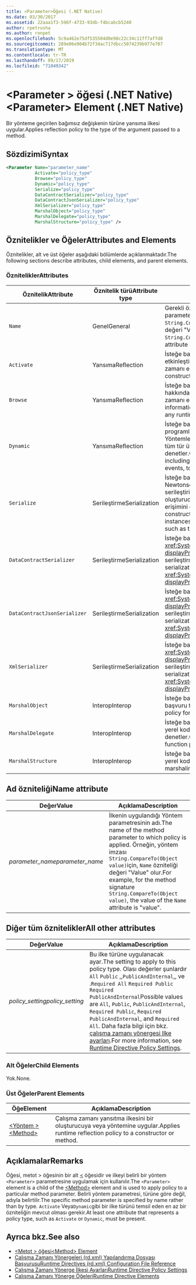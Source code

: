 ```yaml
---
title: <Parameter>Öğesi (.NET Native)
ms.date: 03/30/2017
ms.assetid: 22aaa1f3-596f-4733-93db-f4bcabcb5240
author: rpetrusha
ms.author: ronpet
ms.openlocfilehash: 5c9a462e75df535504d0e98c22c34c11ff7af7d8
ms.sourcegitcommit: 289e06e904b72f34ac717dbcc5074239b977e707
ms.translationtype: MT
ms.contentlocale: tr-TR
ms.lasthandoff: 09/17/2019
ms.locfileid: "71049342"
---
```

# <a name="parameter-element-net-native"></a><span data-ttu-id="07529-102">\<Parameter > öğesi (.NET Native)</span><span class="sxs-lookup"><span data-stu-id="07529-102">\<Parameter> Element (.NET Native)</span></span>
<span data-ttu-id="07529-103">Bir yönteme geçirilen bağımsız değişkenin türüne yansıma ilkesi uygular.</span><span class="sxs-lookup"><span data-stu-id="07529-103">Applies reflection policy to the type of the argument passed to a method.</span></span>  
  
## <a name="syntax"></a><span data-ttu-id="07529-104">Sözdizimi</span><span class="sxs-lookup"><span data-stu-id="07529-104">Syntax</span></span>  
  
```xml  
<Parameter Name="parameter_name"  
           Activate="policy_type"  
           Browse="policy_type"  
           Dynamic="policy_type"  
           Serialize="policy_type"  
           DataContractSerializer="policy_type"  
           DataContractJsonSerializer="policy_type"  
           XmlSerializer="policy_type"  
           MarshalObject="policy_type"  
           MarshalDelegate="policy_type"  
           MarshalStructure="policy_type" />  
```  
  
## <a name="attributes-and-elements"></a><span data-ttu-id="07529-105">Öznitelikler ve Öğeler</span><span class="sxs-lookup"><span data-stu-id="07529-105">Attributes and Elements</span></span>  
 <span data-ttu-id="07529-106">Öznitelikler, alt ve üst öğeler aşağıdaki bölümlerde açıklanmaktadır.</span><span class="sxs-lookup"><span data-stu-id="07529-106">The following sections describe attributes, child elements, and parent elements.</span></span>  
  
### <a name="attributes"></a><span data-ttu-id="07529-107">Öznitelikler</span><span class="sxs-lookup"><span data-stu-id="07529-107">Attributes</span></span>  
  
|<span data-ttu-id="07529-108">Öznitelik</span><span class="sxs-lookup"><span data-stu-id="07529-108">Attribute</span></span>|<span data-ttu-id="07529-109">Öznitelik türü</span><span class="sxs-lookup"><span data-stu-id="07529-109">Attribute type</span></span>|<span data-ttu-id="07529-110">Açıklama</span><span class="sxs-lookup"><span data-stu-id="07529-110">Description</span></span>|  
|---------------|--------------------|-----------------|  
|`Name`|<span data-ttu-id="07529-111">Genel</span><span class="sxs-lookup"><span data-stu-id="07529-111">General</span></span>|<span data-ttu-id="07529-112">Gerekli öznitelik.</span><span class="sxs-lookup"><span data-stu-id="07529-112">Required attribute.</span></span> <span data-ttu-id="07529-113">Parametre adı.</span><span class="sxs-lookup"><span data-stu-id="07529-113">The parameter name.</span></span> <span data-ttu-id="07529-114">Örneğin, yöntem imzası `String.CompareTo(Object value)`için, `Name` özniteliği değeri "Value" olur.</span><span class="sxs-lookup"><span data-stu-id="07529-114">For example, for the method signature `String.CompareTo(Object value)`, the value of the `Name` attribute is "value".</span></span>|  
|`Activate`|<span data-ttu-id="07529-115">Yansıma</span><span class="sxs-lookup"><span data-stu-id="07529-115">Reflection</span></span>|<span data-ttu-id="07529-116">İsteğe bağlı öznitelik.</span><span class="sxs-lookup"><span data-stu-id="07529-116">Optional attribute.</span></span> <span data-ttu-id="07529-117">Örneklerin etkinleştirilmesini sağlamak için oluşturuculara çalışma zamanı erişimini denetler.</span><span class="sxs-lookup"><span data-stu-id="07529-117">Controls runtime access to constructors to enable activation of instances.</span></span>|  
|`Browse`|<span data-ttu-id="07529-118">Yansıma</span><span class="sxs-lookup"><span data-stu-id="07529-118">Reflection</span></span>|<span data-ttu-id="07529-119">İsteğe bağlı öznitelik.</span><span class="sxs-lookup"><span data-stu-id="07529-119">Optional attribute.</span></span> <span data-ttu-id="07529-120">Program öğeleri hakkında bilgi sorgulamayı denetler, ancak hiçbir çalışma zamanı erişimini etkinleştirmez.</span><span class="sxs-lookup"><span data-stu-id="07529-120">Controls querying for information about program elements, but does not enable any runtime access.</span></span>|  
|`Dynamic`|<span data-ttu-id="07529-121">Yansıma</span><span class="sxs-lookup"><span data-stu-id="07529-121">Reflection</span></span>|<span data-ttu-id="07529-122">İsteğe bağlı öznitelik.</span><span class="sxs-lookup"><span data-stu-id="07529-122">Optional attribute.</span></span> <span data-ttu-id="07529-123">Dinamik programlamayı etkinleştirmek için oluşturucular, Yöntemler, alanlar, Özellikler ve olaylar dahil olmak üzere tüm tür üyelerine çalışma zamanı erişimini denetler.</span><span class="sxs-lookup"><span data-stu-id="07529-123">Controls runtime access to all type members, including constructors, methods, fields, properties, and events, to enable dynamic programming.</span></span>|  
|`Serialize`|<span data-ttu-id="07529-124">Serileştirme</span><span class="sxs-lookup"><span data-stu-id="07529-124">Serialization</span></span>|<span data-ttu-id="07529-125">İsteğe bağlı öznitelik.</span><span class="sxs-lookup"><span data-stu-id="07529-125">Optional attribute.</span></span> <span data-ttu-id="07529-126">Tür örneklerinin, Newtonsoft JSON serileştirici gibi kitaplıklar tarafından serileştirilmesi ve seri durumdan çıkarılmakta olması için oluşturuculara, alanlara ve özelliklere çalışma zamanı erişimini denetler.</span><span class="sxs-lookup"><span data-stu-id="07529-126">Controls runtime access to constructors, fields, and properties, to enable type instances to be serialized and deserialized by libraries such as the Newtonsoft JSON serializer.</span></span>|  
|`DataContractSerializer`|<span data-ttu-id="07529-127">Serileştirme</span><span class="sxs-lookup"><span data-stu-id="07529-127">Serialization</span></span>|<span data-ttu-id="07529-128">İsteğe bağlı öznitelik.</span><span class="sxs-lookup"><span data-stu-id="07529-128">Optional attribute.</span></span> <span data-ttu-id="07529-129"><xref:System.Runtime.Serialization.DataContractSerializer?displayProperty=nameWithType> Sınıfını kullanan serileştirme için ilkeyi denetler.</span><span class="sxs-lookup"><span data-stu-id="07529-129">Controls policy for serialization that uses the <xref:System.Runtime.Serialization.DataContractSerializer?displayProperty=nameWithType> class.</span></span>|  
|`DataContractJsonSerializer`|<span data-ttu-id="07529-130">Serileştirme</span><span class="sxs-lookup"><span data-stu-id="07529-130">Serialization</span></span>|<span data-ttu-id="07529-131">İsteğe bağlı öznitelik.</span><span class="sxs-lookup"><span data-stu-id="07529-131">Optional attribute.</span></span> <span data-ttu-id="07529-132"><xref:System.Runtime.Serialization.DataContractSerializer?displayProperty=nameWithType> Sınıfını kullanan JSON serileştirme için ilkeyi denetler.</span><span class="sxs-lookup"><span data-stu-id="07529-132">Controls policy for JSON serialization that uses the <xref:System.Runtime.Serialization.DataContractSerializer?displayProperty=nameWithType> class.</span></span>|  
|`XmlSerializer`|<span data-ttu-id="07529-133">Serileştirme</span><span class="sxs-lookup"><span data-stu-id="07529-133">Serialization</span></span>|<span data-ttu-id="07529-134">İsteğe bağlı öznitelik.</span><span class="sxs-lookup"><span data-stu-id="07529-134">Optional attribute.</span></span> <span data-ttu-id="07529-135"><xref:System.Xml.Serialization.XmlSerializer?displayProperty=nameWithType> Sınıfını kullanan XML serileştirme ilkesini denetler.</span><span class="sxs-lookup"><span data-stu-id="07529-135">Controls policy for XML serialization that uses the <xref:System.Xml.Serialization.XmlSerializer?displayProperty=nameWithType> class.</span></span>|  
|`MarshalObject`|<span data-ttu-id="07529-136">Interop</span><span class="sxs-lookup"><span data-stu-id="07529-136">Interop</span></span>|<span data-ttu-id="07529-137">İsteğe bağlı öznitelik.</span><span class="sxs-lookup"><span data-stu-id="07529-137">Optional attribute.</span></span> <span data-ttu-id="07529-138">WinRT ve COM 'a başvuru türlerini hazırlama ilkesini denetler.</span><span class="sxs-lookup"><span data-stu-id="07529-138">Controls policy for marshaling reference types to WinRT and COM.</span></span>|  
|`MarshalDelegate`|<span data-ttu-id="07529-139">Interop</span><span class="sxs-lookup"><span data-stu-id="07529-139">Interop</span></span>|<span data-ttu-id="07529-140">İsteğe bağlı öznitelik.</span><span class="sxs-lookup"><span data-stu-id="07529-140">Optional attribute.</span></span> <span data-ttu-id="07529-141">Temsilci türlerini yerel koda işlev işaretçileri olarak hazırlama ilkesini denetler.</span><span class="sxs-lookup"><span data-stu-id="07529-141">Controls policy for marshaling delegate types as function pointers to native code.</span></span>|  
|`MarshalStructure`|<span data-ttu-id="07529-142">Interop</span><span class="sxs-lookup"><span data-stu-id="07529-142">Interop</span></span>|<span data-ttu-id="07529-143">İsteğe bağlı öznitelik.</span><span class="sxs-lookup"><span data-stu-id="07529-143">Optional attribute.</span></span> <span data-ttu-id="07529-144">Değer türlerini yerel koda hazırlama ilkesini denetler.</span><span class="sxs-lookup"><span data-stu-id="07529-144">Controls policy for marshaling value types to native code.</span></span>|  
  
## <a name="name-attribute"></a><span data-ttu-id="07529-145">Ad özniteliği</span><span class="sxs-lookup"><span data-stu-id="07529-145">Name attribute</span></span>  
  
|<span data-ttu-id="07529-146">Değer</span><span class="sxs-lookup"><span data-stu-id="07529-146">Value</span></span>|<span data-ttu-id="07529-147">Açıklama</span><span class="sxs-lookup"><span data-stu-id="07529-147">Description</span></span>|  
|-----------|-----------------|  
|<span data-ttu-id="07529-148">*parameter_name*</span><span class="sxs-lookup"><span data-stu-id="07529-148">*parameter_name*</span></span>|<span data-ttu-id="07529-149">İlkenin uygulandığı Yöntem parametresinin adı.</span><span class="sxs-lookup"><span data-stu-id="07529-149">The name of the method parameter to which policy is applied.</span></span> <span data-ttu-id="07529-150">Örneğin, yöntem imzası `String.CompareTo(Object value)`için, `Name` özniteliği değeri "Value" olur.</span><span class="sxs-lookup"><span data-stu-id="07529-150">For example, for the method signature `String.CompareTo(Object value)`, the value of the `Name` attribute is "value".</span></span>|  
  
## <a name="all-other-attributes"></a><span data-ttu-id="07529-151">Diğer tüm öznitelikler</span><span class="sxs-lookup"><span data-stu-id="07529-151">All other attributes</span></span>  
  
|<span data-ttu-id="07529-152">Değer</span><span class="sxs-lookup"><span data-stu-id="07529-152">Value</span></span>|<span data-ttu-id="07529-153">Açıklama</span><span class="sxs-lookup"><span data-stu-id="07529-153">Description</span></span>|  
|-----------|-----------------|  
|<span data-ttu-id="07529-154">*policy_setting*</span><span class="sxs-lookup"><span data-stu-id="07529-154">*policy_setting*</span></span>|<span data-ttu-id="07529-155">Bu ilke türüne uygulanacak ayar.</span><span class="sxs-lookup"><span data-stu-id="07529-155">The setting to apply to this policy type.</span></span> <span data-ttu-id="07529-156">Olası değerler şunlardır `All` `Public` ,,`PublicAndInternal`,, ve .`Required All` `Required Public` `Required PublicAndInternal`</span><span class="sxs-lookup"><span data-stu-id="07529-156">Possible values are `All`, `Public`, `PublicAndInternal`, `Required Public`, `Required PublicAndInternal`, and `Required All`.</span></span> <span data-ttu-id="07529-157">Daha fazla bilgi için bkz. [çalışma zamanı yönergesi Ilke ayarları](runtime-directive-policy-settings.md).</span><span class="sxs-lookup"><span data-stu-id="07529-157">For more information, see [Runtime Directive Policy Settings](runtime-directive-policy-settings.md).</span></span>|  
  
### <a name="child-elements"></a><span data-ttu-id="07529-158">Alt Öğeler</span><span class="sxs-lookup"><span data-stu-id="07529-158">Child Elements</span></span>  
 <span data-ttu-id="07529-159">Yok.</span><span class="sxs-lookup"><span data-stu-id="07529-159">None.</span></span>  
  
### <a name="parent-elements"></a><span data-ttu-id="07529-160">Üst Öğeler</span><span class="sxs-lookup"><span data-stu-id="07529-160">Parent Elements</span></span>  
  
|<span data-ttu-id="07529-161">Öğe</span><span class="sxs-lookup"><span data-stu-id="07529-161">Element</span></span>|<span data-ttu-id="07529-162">Açıklama</span><span class="sxs-lookup"><span data-stu-id="07529-162">Description</span></span>|  
|-------------|-----------------|  
|[<span data-ttu-id="07529-163">\<Yöntem ></span><span class="sxs-lookup"><span data-stu-id="07529-163">\<Method></span></span>](method-element-net-native.md)|<span data-ttu-id="07529-164">Çalışma zamanı yansıtma ilkesini bir oluşturucuya veya yöntemine uygular.</span><span class="sxs-lookup"><span data-stu-id="07529-164">Applies runtime reflection policy to a constructor or method.</span></span>|  
  
## <a name="remarks"></a><span data-ttu-id="07529-165">Açıklamalar</span><span class="sxs-lookup"><span data-stu-id="07529-165">Remarks</span></span>  
 <span data-ttu-id="07529-166">Öğesi, metot > öğesinin bir alt [ \<](method-element-net-native.md) öğesidir ve ilkeyi belirli bir yöntem `<Parameter>` parametresine uygulamak için kullanılır.</span><span class="sxs-lookup"><span data-stu-id="07529-166">The `<Parameter>` element is a child of the [\<Method>](method-element-net-native.md) element and is used to apply policy to a particular method parameter.</span></span> <span data-ttu-id="07529-167">Belirli yöntem parametresi, türüne göre değil, adıyla belirtilir.</span><span class="sxs-lookup"><span data-stu-id="07529-167">The specific method parameter is specified by name rather than by type.</span></span> <span data-ttu-id="07529-168">`Activate` Veya`Dynamic`gibi bir ilke türünü temsil eden en az bir özniteliğin mevcut olması gerekir.</span><span class="sxs-lookup"><span data-stu-id="07529-168">At least one attribute that represents a policy type, such as `Activate` or `Dynamic`, must be present.</span></span>  
  
## <a name="see-also"></a><span data-ttu-id="07529-169">Ayrıca bkz.</span><span class="sxs-lookup"><span data-stu-id="07529-169">See also</span></span>

- [<span data-ttu-id="07529-170">\<Metot > öğesi</span><span class="sxs-lookup"><span data-stu-id="07529-170">\<Method> Element</span></span>](method-element-net-native.md)
- [<span data-ttu-id="07529-171">Çalışma Zamanı Yönergeleri (rd.xml) Yapılandırma Dosyası Başvurusu</span><span class="sxs-lookup"><span data-stu-id="07529-171">Runtime Directives (rd.xml) Configuration File Reference</span></span>](runtime-directives-rd-xml-configuration-file-reference.md)
- [<span data-ttu-id="07529-172">Çalışma Zamanı Yönerge İlkesi Ayarları</span><span class="sxs-lookup"><span data-stu-id="07529-172">Runtime Directive Policy Settings</span></span>](runtime-directive-policy-settings.md)
- [<span data-ttu-id="07529-173">Çalışma Zamanı Yönerge Öğeleri</span><span class="sxs-lookup"><span data-stu-id="07529-173">Runtime Directive Elements</span></span>](runtime-directive-elements.md)
